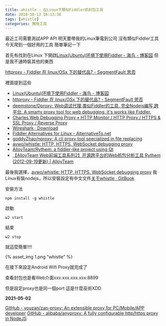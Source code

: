 ```yaml
---
title: whistle - 在Linux下類似Fiddler抓封包工具
date: 2018-10-13 16:13:38
tags: [whistle]
categories: 實用工具
---
```


最近工司需要測試APP API
明天要帶我的Linux筆電到公司
沒有類似Fiddler工具
今天爬到一個好用的工具
簡單筆記一下

<!--more-->

首先有找到在Linux 下開啟[Linux(Ubuntu)环境下使用Fiddler - 海鸟 - 博客园](https://www.cnblogs.com/jcli/p/4474332.html)
但是我不通時裝其他的東西

[httproxy - Fiddler 在 linux/OSx 下的替代品? - SegmentFault 思否](https://segmentfault.com/q/1010000000094520)

裡面提到這些
* [Linux(Ubuntu)环境下使用Fiddler - 海鸟 - 博客园](https://www.cnblogs.com/jcli/p/4474332.html)
* [httproxy - Fiddler 在 linux/OSx 下的替代品? - SegmentFault 思否](https://segmentfault.com/q/1010000000094520)
* [deemstone/Dproxy: Web调试代理,类似Fiddler的工具. 完全Nodejs编写,跨平台. A smarty proxy tool for web debugging, it's works like Fiddler.](https://github.com/deemstone/dproxy)
* [Charles Web Debugging Proxy • HTTP Monitor / HTTP Proxy / HTTPS & SSL Proxy / Reverse Proxy](https://www.charlesproxy.com/)
* [Wireshark · Download](https://www.wireshark.org/download.html)
* [Fiddler Alternatives for Linux - AlternativeTo.net](https://alternativeto.net/software/fiddler/?platform=linux)
* [goddyZhao/nproxy: A cli proxy tool specialized in file replacing](https://github.com/goddyZhao/nproxy)
* [avwo/whistle: HTTP, HTTPS, WebSocket debugging proxy](https://github.com/avwo/whistle)
* [AlloyTeam/Rythem: a fiddler-like project using Qt](https://github.com/AlloyTeam/Rythem)
* [【AlloyTeam Web前端工具系列2】开源跨平台的Web抓包分析工具 Rythem (2012-09-19更新) | AlloyTeam](http://www.alloyteam.com/2012/05/web-front-end-tool-rythem-1/)


最後我選擇，[avwo/whistle: HTTP, HTTPS, WebSocket debugging proxy](https://github.com/avwo/whistle)
我Linux有裝nodejs，所以安裝設定有中文文件[关于whistle · GitBook](http://wproxy.org/whistle/)

安裝方法
```
npm install -g whistle
```

啟動
```
w2 start
```

結束
```
w2 stop
```

就這麼簡單!!!!

{% asset_img 1.png "whistle" %}

在接下來設定Android Wifi Proxy就完成了


查看封包也是看Web介面xxx.xxx.xxx.xxx:8899

但是設定proxy也是同一個port
這是什麼巫術XDD


**2021-05-02**

[GitHub - youzan/zan-proxy: An extensible proxy for PC/Mobile/APP developer](https://github.com/youzan/zan-proxy)
[GitHub - alibaba/anyproxy: A fully configurable http/https proxy in NodeJS](https://github.com/alibaba/anyproxy)
